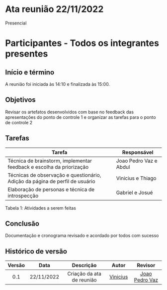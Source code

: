 # Ata reunião 22/11/2022

Presencial 

# Participantes - Todos os integrantes presentes

## Início e término
A reunião foi iniciada às 14:10 e finalizada às 15:00.

## Objetivos
Revisar os artefatos desenvolvidos com base no feedback das apresentações do ponto de controle 1 e organizar as tarefas para o ponto de controle 2

## Tarefas

| Tarefa | Responsável |
| ---- | ---- |
| Técnica de brainstorm, implementar feedback e escolha da priorização | Joao Pedro Vaz  e Abdul
| Técnicas de observação e questionário, Adição da página de perfil de usuário |  Vinicius e Thiago
| Elaboração de personas e técnica de introspecção | Gabriel e Josué

Tabela 1: Atividades a serem feitas



## Conclusão

Documentação e cronograma revisado e acordado por todos com sucesso

## Histórico de versão
| Versão | Data | Descrição | Autor | Revisor |
| :----: | :--: | :-------: | :---: | :-----: |
| 0.1 | 22/11/2022 | Criação da ata de reunião | [Vinicius](https://github.com/viniman27) | [Joao Pedro Vaz](https://github.com/JoaoPedro0803) |
